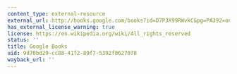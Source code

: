 ```yaml
---
content_type: external-resource
external_url: http://books.google.com/books?id=D7P3X99RWvkC&pg=PA392=onepage
has_external_license_warning: true
license: https://en.wikipedia.org/wiki/All_rights_reserved
status: ''
title: Google Books
uid: 9d70bd29-cc88-41f2-89f7-5392f0627078
wayback_url: ''
---
```

